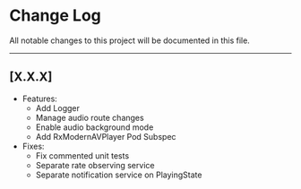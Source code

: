 # Change Log
All notable changes to this project will be documented in this file.

---
## [X.X.X]
* Features:
	* Add Logger
	* Manage audio route changes
	* Enable audio background mode
	* Add RxModernAVPlayer Pod Subspec
* Fixes:
	* Fix commented unit tests
	* Separate rate observing service
	* Separate notification service on PlayingState
